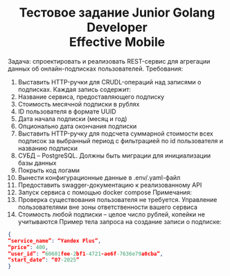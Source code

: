 <h1 align="center">
    Тестовое задание Junior Golang Developer <br> Effective Mobile
</h1>

Задача: спроектировать и реализовать REST-сервис для агрегации данных об онлайн-подписках пользователей.
Требования:

1. Выставить HTTP-ручки для CRUDL-операций над записями о подписках. Каждая запись содержит:
2. Название сервиса, предоставляющего подписку
3. Стоимость месячной подписки в рублях
4. ID пользователя в формате UUID
5. Дата начала подписки (месяц и год)
6. Опционально дата окончания подписки
7. Выставить HTTP-ручку для подсчета суммарной стоимости всех подписок за выбранный период с фильтрацией по id пользователя и названию подписки
8. СУБД – PostgreSQL. Должны быть миграции для инициализации базы данных
9. Покрыть код логами
10. Вынести конфигурационные данные в .env/.yaml-файл
11. Предоставить swagger-документацию к реализованному API
12. Запуск сервиса с помощью docker compose
    Примечания:
13. Проверка существования пользователя не требуется. Управление пользователями вне зоны ответственности вашего сервиса
14. Стоимость любой подписки – целое число рублей, копейки не учитываются
    Пример тела запроса на создание записи о подписке:

```json
{
“service_name”: “Yandex Plus”,
“price”: 400,
“user_id”: “60601fee-2bf1-4721-ae6f-7636e79a0cba”,
“start_date”: “07-2025”
}
```
